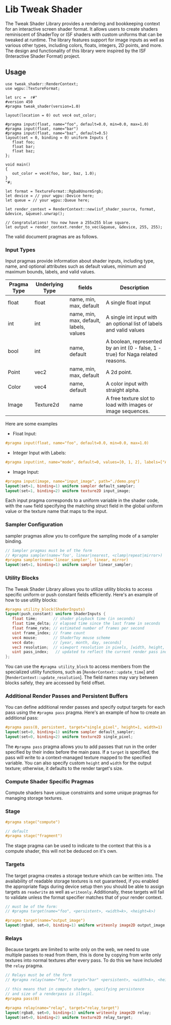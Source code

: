  # Lib Tweak Shader

The Tweak Shader Library provides a rendering and bookkeeping context for an interactive screen shader format. It allows users to create shaders reminiscent of ShaderToy or ISF shaders with custom uniforms that can be tweaked at runtime. The library features support for image inputs as well as various other types, including colors, floats, integers, 2D points, and more. The design and functionality of this library were inspired by the ISF (Interactive Shader Format) project.

 ## Usage

 ```rust, ignore
 use tweak_shader::RenderContext;
 use wgpu::TextureFormat;

 let src =  r#"
#version 450
#pragma tweak_shader(version=1.0)

layout(location = 0) out vec4 out_color;

#pragma input(float, name="foo", default=0.0, min=0.0, max=1.0)
#pragma input(float, name="bar")
#pragma input(float, name="baz", default=0.5)
layout(set = 0, binding = 0) uniform Inputs {
    float foo;
    float bar;
    float baz;
};

void main()
{
    out_color = vec4(foo, bar, baz, 1.0);
}
 "#;

 let format = TextureFormat::Rgba8UnormSrgb;
 let device = // your wgpu::Device here;
 let queue = // your wgpu::Queue here;

 let render_context = RenderContext::new(isf_shader_source, format, &device, &queue).unwrap();

 // Congratulations! You now have a 255x255 blue square.
 let output = render_context.render_to_vec(&queue, &device, 255, 255);

 ```

 The valid document pragmas are as follows.

 ### Input Types

 Input pragmas provide information about shader inputs, including type, name, and optional attributes such as default values, minimum and maximum bounds, labels, and valid values. 

| Pragma Type| Underlying Type | fields                                  | Description                                                                                                                   |
|-------------|-----------------|-----------------------------------------|-------------------------------------------------------------------------------------------------------------------------------|
| float       | float           | name, min, max, default                 | A single float input                                                                                                          |
| int         | int             | name, min, max, default, labels, values | A single int input with an optional list of labels and valid values                                                           |
| bool        | int             | name, default                           | A boolean, represented by an int (0 - false, 1 - true) for Naga related reasons.                                              |
| Point       | vec2            | name, min, max, default                 | A 2d point.                                                                                                                   |
| Color       | vec4            | name, default                           | A color input with straight alpha.                                                                                            |
| Image       | Texture2d       | name | A free texture slot to load with images or image sequences.                                                                            |


 Here are some examples 

 - Float Input:

 ```glsl
 #pragma input(float, name="foo", default=0.0, min=0.0, max=1.0)
 ```

 - Integer Input with Labels:

 ```glsl
 #pragma input(int, name="mode", default=0, values=[0, 1, 2], labels=["A", "B", "C"])
 ```

 - Image Input:

 ```glsl
 #pragma input(image, name="input_image", path="./demo.png")
layout(set=1, binding=1) uniform sampler default_sampler;
layout(set=1, binding=2) uniform texture2D input_image;
 ```


 Each input pragma corresponds to a uniform variable in the shader code, with the `name` field specifying the matching struct field in the global uniform value or the texture name that maps to the input.


### Sampler Configuration

sampler pragmas allow you to configure the sampling mode of a sampler binding.


```glsl
// Sampler pragmas must be of the form
// #pragma sampler(name='foo', linear|nearest, <clamp|repeat|mirror>)
#pragma sampler(name='linear_sampler', linear, mirror)
layout(set=1, binding=1) uniform sampler linear_sampler;

```



### Utility Blocks

The Tweak Shader Library allows you to utilize utility blocks to access specific uniform or push constant fields efficiently. Here's an example of how to use utility blocks:

 ```glsl
#pragma utility_block(ShaderInputs)
layout(push_constant) uniform ShaderInputs {
    float time;       // shader playback time (in seconds)
    float time_delta; // elapsed time since the last frame in seconds
    float frame_rate; // estimated number of frames per second
    uint frame_index; // frame count
    vec4 mouse;       // ShaderToy mouse scheme
    vec4 date;        // [year, month, day, seconds]
    vec3 resolution;  // viewport resolution in pixels, [width, height, aspect ratio]
    uint pass_index;   // updated to reflect the current render pass index
};
 ```

 You can use the `#pragma utility_block` to access members from the specialized utility functions, such as [`RenderContext::update_time`] and [`RenderContext::update_resolution`]. The field names may vary between blocks safely, they are accessed by field offset.


### Additional Render Passes and Persistent Buffers

 You can define additional render passes and specify output targets for each pass using the `#pragma pass` pragma. Here's an example of how to create an additional pass:

 ```glsl
 #pragma pass(0, persistent, target="single_pixel", height=1, width=1)
layout(set=0, binding=1) uniform sampler default_sampler;
layout(set=0, binding=2) uniform texture2D single_pixel;
 ```

 The `#pragma pass` pragma allows you to add passes that run in the order specified by their index before the main pass. If a `target` is specified, the pass will write to a context-managed texture mapped to the specified variable. You can also specify custom `height` and `width` for the output texture; otherwise, it defaults to the render target's size.

### Compute Shader Specific Pragmas

Compute shaders have unique constraints and some unique pragmas for managing storage textures.

### Stage

```glsl
#pragma stage("compute")

// default
#pragma stage("fragment")

```
The stage pragma can be used to indicate to the context that this is a compute shader, this will not be deduced on it's own. 


### Targets

The target pragma creates a storage texture which can be written into. The availability of readable storage textures is not guaranteed, if you 
enabled the appropriate flags during device setup then you should be able to assign targets as `readwrite` as well as `writeonly`. Additionally, these targets will fail to validate unless the format specifier matches that of your render context. 

```glsl
// must be of the form:
// #pragma target(name="foo", <persistent>, <width=k>, <height=k>)

#pragma target(name="output_image")
layout(rgba8, set=0, binding=1) uniform writeonly image2D output_image;
```

### Relays

Because targets are limited to write only on the web, we need to use multiple passes to 
read from them, this is done by copying from write only textures into normal textures after every pass. To do this we have included the `relay` pragma.

```glsl
// Relays must be of the form
// #pragma relay(name="foo", target="bar" <persistent>, <width=k>, <height=k>)

// this means that in compute shaders, specifying persistence 
// and size of a renderpass is illegal.
#pragma pass(0)

#pragma relay(name="relay", target="relay_target")
layout(rgba8, set=0, binding=1) uniform writeonly image2D relay;
layout(set=0, binding=2) uniform texture2D relay_target;
```


